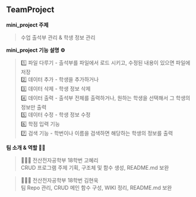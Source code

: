 ## TeamProject

**mini_project 주제**
>수업 출석부 관리 & 학생 정보 관리


**mini_project 기능 설명 ⚙️**

>    1️⃣ 파일 다루기 - 출석부를 파일에서 로드 시키고, 수정된 내용이   있으면 파일에 저장  
>    2️⃣ 데이터 추가 - 학생을 추가하거나  
>    3️⃣ 데이터 삭제 - 학생 정보 삭제  
>    4️⃣ 데이터 출력 - 출석부 전체를 출력하거나, 원하는 학생을 선택해서 그 학생의 정보만 출력  
>    5️⃣ 데이터 수정 - 학생 정보 수정  
>    6️⃣ 학점 입력 기능   
>    7️⃣ 검색 기능 - 학번이나 이름을 검색하면 해당하는 학생의 정보를 출력


**팀 소개 & 역할 🙋‍♂️**

>👩🏻‍💻 전산전자공학부 18학번 고혜리  
>CRUD 프로그램 주제 기획, 구조체 및 함수 생성, README.md 보완


>🧑🏻‍💻 전산전자공학부 18학번 김현욱  
>팀 Repo 관리, CRUD 메인 함수 구성, WIKI 정리, README.md 보완
